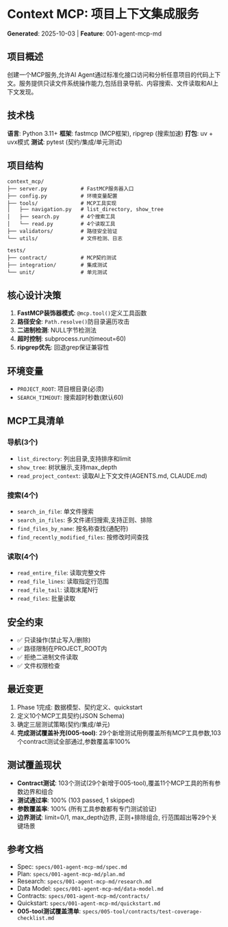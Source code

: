 # Context MCP: 项目上下文集成服务

**Generated**: 2025-10-03 | **Feature**: 001-agent-mcp-md

## 项目概述

创建一个MCP服务,允许AI Agent通过标准化接口访问和分析任意项目的代码上下文。服务提供只读文件系统操作能力,包括目录导航、内容搜索、文件读取和AI上下文发现。

## 技术栈

**语言**: Python 3.11+
**框架**: fastmcp (MCP框架), ripgrep (搜索加速)
**打包**: uv + uvx模式
**测试**: pytest (契约/集成/单元测试)

## 项目结构

```
context_mcp/
├── server.py           # FastMCP服务器入口
├── config.py           # 环境变量配置
├── tools/              # MCP工具实现
│   ├── navigation.py   # list_directory, show_tree
│   ├── search.py       # 4个搜索工具
│   └── read.py         # 4个读取工具
├── validators/         # 路径安全验证
└── utils/              # 文件检测、日志

tests/
├── contract/           # MCP契约测试
├── integration/        # 集成测试
└── unit/               # 单元测试
```

## 核心设计决策

1. **FastMCP装饰器模式**: `@mcp.tool()`定义工具函数
2. **路径安全**: `Path.resolve()`防目录遍历攻击
3. **二进制检测**: NULL字节检测法
4. **超时控制**: subprocess.run(timeout=60)
5. **ripgrep优先**: 回退grep保证兼容性

## 环境变量

- `PROJECT_ROOT`: 项目根目录(必须)
- `SEARCH_TIMEOUT`: 搜索超时秒数(默认60)

## MCP工具清单

### 导航(3个)
- `list_directory`: 列出目录,支持排序和limit
- `show_tree`: 树状展示,支持max_depth
- `read_project_context`: 读取AI上下文文件(AGENTS.md, CLAUDE.md)

### 搜索(4个)
- `search_in_file`: 单文件搜索
- `search_in_files`: 多文件递归搜索,支持正则、排除
- `find_files_by_name`: 按名称查找(通配符)
- `find_recently_modified_files`: 按修改时间查找

### 读取(4个)
- `read_entire_file`: 读取完整文件
- `read_file_lines`: 读取指定行范围
- `read_file_tail`: 读取末尾N行
- `read_files`: 批量读取

## 安全约束

- ✅ 只读操作(禁止写入/删除)
- ✅ 路径限制在PROJECT_ROOT内
- ✅ 拒绝二进制文件读取
- ✅ 文件权限检查

## 最近变更

1. Phase 1完成: 数据模型、契约定义、quickstart
2. 定义10个MCP工具契约(JSON Schema)
3. 确定三层测试策略(契约/集成/单元)
4. **完成测试覆盖补充(005-tool)**: 29个新增测试用例覆盖所有MCP工具参数,103个contract测试全部通过,参数覆盖率100%

## 测试覆盖现状

- **Contract测试**: 103个测试(29个新增于005-tool),覆盖11个MCP工具的所有参数边界和组合
- **测试通过率**: 100% (103 passed, 1 skipped)
- **参数覆盖率**: 100% (所有工具参数都有专门测试验证)
- **边界测试**: limit=0/1, max_depth边界, 正则+排除组合, 行范围超出等29个关键场景

## 参考文档

- Spec: `specs/001-agent-mcp-md/spec.md`
- Plan: `specs/001-agent-mcp-md/plan.md`
- Research: `specs/001-agent-mcp-md/research.md`
- Data Model: `specs/001-agent-mcp-md/data-model.md`
- Contracts: `specs/001-agent-mcp-md/contracts/`
- Quickstart: `specs/001-agent-mcp-md/quickstart.md`
- **005-tool测试覆盖清单**: `specs/005-tool/contracts/test-coverage-checklist.md`
